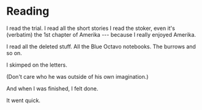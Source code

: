 # Reading

I read the trial. I read all the short stories I read the stoker, even it's (verbatim) the 1st
chapter of Amerika --- because I really enjoyed Amerika.

I read all the deleted stuff.
All the Blue Octavo notebooks.
The burrows and so on.

I skimped on the letters. 

(Don't care who he was outside of his own imagination.)

And when I was finished, I felt done.

It went quick.
